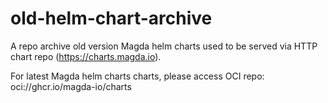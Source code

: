 # old-helm-chart-archive
A repo archive old version Magda helm charts used to be served via HTTP chart repo (https://charts.magda.io). 

For latest Magda helm charts charts, please access OCI repo: oci://ghcr.io/magda-io/charts
